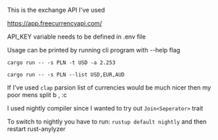 This is the exchange API I've used

https://app.freecurrencyapi.com/

API_KEY variable needs to be defined in .env file

Usage can be printed by running cli program with --help flag

`cargo run -- -s PLN -t USD -a 2.253`

`cargo run -- -s PLN --list USD,EUR,AUD`

If I've used `clap` parsion list of currencies would be much nicer then my poor mens split b ,  :c

I used nightly compiler since I wanted to try out `Join<Seperator>` trait

To switch to nightly you have to run: `rustup default nightly` and then restart rust-anylyzer